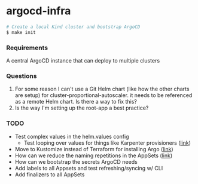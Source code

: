 # argocd-infra

```bash
# Create a local Kind cluster and bootstrap ArgoCD
$ make init
```

### Requirements
A central ArgoCD instance that can deploy to multiple clusters

### Questions
1. For some reason I can't use a Git Helm chart (like how the other charts are setup) for cluster-proportional-autoscaler. it needs to be referenced as a remote Helm chart. Is there a way to fix this?
2. Is the way I'm setting up the root-app a best practice?

### TODO
- Test complex values in the helm.values config
  - Test looping over values for things like Karpenter provisioners ([link](https://github.com/rallyware/terraform-argocd-aws-eks-cluster-bootstrap/blob/c300d611e204e25483c8be3f26075bf4623d74df/charts/karpenter-provisioners/Chart.yaml))
- Move to Kustomize instead of Terraform for installing Argo ([link](https://github.com/locmai/humble/tree/main/bootstrap/argocd))
- How can we  reduce the naming repetitions in the AppSets ([link](https://argocd-applicationset.readthedocs.io/en/stable/Generators-Git/#git-generator-files))
- How can we bootstrap the secrets ArgoCD needs 
- Add labels to all Appsets and test refreshing/syncing w/ CLI
- Add finalizers to all AppSets